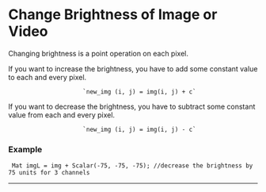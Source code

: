  # Change Brightness of Image or Video
 
 Changing brightness is a point operation on each pixel. 
 
 If you want to increase the brightness, you have to add some constant value to each and every pixel.
                         
                         `new_img (i, j) = img(i, j) + c`

 If you want to decrease the brightness, you have to subtract some constant value from each and every pixel.
                         
                         `new_img (i, j) = img(i, j) - c`
### Example
```
 Mat imgL = img + Scalar(-75, -75, -75); //decrease the brightness by 75 units for 3 channels
```

---


